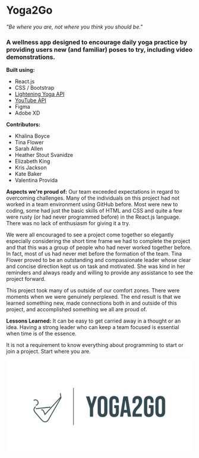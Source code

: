 # Yoga2Go

*"Be where you are, not where you think you should be."*

### A wellness app designed to encourage daily yoga practice by providing users new (and familiar) poses to try, including video demonstrations.

**Built using:**
- React.js
- CSS / Bootstrap
- [Lightening Yoga API](https://lightning-yoga-api.herokuapp.com/)
- [YouTube API](https://developers.google.com/youtube/v3)
- Figma
- Adobe XD


**Contributors:**
- Khalina Boyce
- Tina Flower
- Sarah Allen
- Heather Stout Svanidze
- Elizabeth King
- Kris Jackson
- Kate Baker
- Valentina Provida




**Aspects we're proud of:**
Our team exceeded expectations in regard to overcoming challenges. Many of the individuals on this project had not worked in a team environment using GitHub before. Most were new to coding, some had just the basic skills of HTML and CSS and quite a few were rusty (or had never programmed before) in the React.js language. There was no lack of enthusiasm for giving it a try. 

We were all encouraged to see a project come together so elegantly especially considering the short time frame we had to complete the project and that this was a group of people who had never worked together before. In fact, most of us had never met before the formation of the team. Tina Flower proved to be an outstanding and compassionate leader whose clear and concise direction kept us on task and motivated. She was kind in her reminders and always ready and willing to provide any assistance to see the project forward. 

This project took many of us outside of our comfort zones. There were moments when we were genuinely perplexed. The end result is that we learned something new, made connections both in and outside of this project, and accomplished something we all are proud of. 

**Lessons Learned:**
It can be easy to get carried away in a thought or an idea. Having a strong leader who can keep a team focused is essential when time is of the essence. 

It is not a requirement to know everything about programming to start or join a project. Start where you are. 

![Yoga2Go Logo](src/Components/Images/Yoga2Go-small.png)






